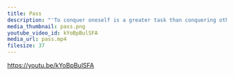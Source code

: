 ```yaml
---
title: Pass
description: "'To conquer oneself is a greater task than conquering others.' -- Buddha"
media_thumbnail: pass.png
youtube_video_id: kYoBpBulSFA
media_url: pass.mp4
filesize: 37
---
```


https://youtu.be/kYoBpBulSFA
